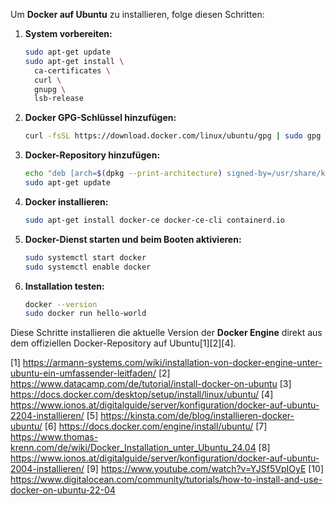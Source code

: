 Um **Docker auf Ubuntu** zu installieren, folge diesen Schritten:

1. **System vorbereiten:**
   ```bash
   sudo apt-get update
   sudo apt-get install \
     ca-certificates \
     curl \
     gnupg \
     lsb-release
   ```
2. **Docker GPG-Schlüssel hinzufügen:**
   ```bash
   curl -fsSL https://download.docker.com/linux/ubuntu/gpg | sudo gpg --dearmor -o /usr/share/keyrings/docker-archive-keyring.gpg
   ```
3. **Docker-Repository hinzufügen:**
   ```bash
   echo "deb [arch=$(dpkg --print-architecture) signed-by=/usr/share/keyrings/docker-archive-keyring.gpg] https://download.docker.com/linux/ubuntu $(lsb_release -cs) stable" | sudo tee /etc/apt/sources.list.d/docker.list > /dev/null
   sudo apt-get update
   ```
4. **Docker installieren:**
   ```bash
   sudo apt-get install docker-ce docker-ce-cli containerd.io
   ```
5. **Docker-Dienst starten und beim Booten aktivieren:**
   ```bash
   sudo systemctl start docker
   sudo systemctl enable docker
   ```
6. **Installation testen:**
   ```bash
   docker --version
   sudo docker run hello-world
   ```

Diese Schritte installieren die aktuelle Version der **Docker Engine** direkt aus dem offiziellen Docker-Repository auf Ubuntu[1][2][4].

[1] https://armann-systems.com/wiki/installation-von-docker-engine-unter-ubuntu-ein-umfassender-leitfaden/
[2] https://www.datacamp.com/de/tutorial/install-docker-on-ubuntu
[3] https://docs.docker.com/desktop/setup/install/linux/ubuntu/
[4] https://www.ionos.at/digitalguide/server/konfiguration/docker-auf-ubuntu-2204-installieren/
[5] https://kinsta.com/de/blog/installieren-docker-ubuntu/
[6] https://docs.docker.com/engine/install/ubuntu/
[7] https://www.thomas-krenn.com/de/wiki/Docker_Installation_unter_Ubuntu_24.04
[8] https://www.ionos.at/digitalguide/server/konfiguration/docker-auf-ubuntu-2004-installieren/
[9] https://www.youtube.com/watch?v=YJSf5VpIOyE
[10] https://www.digitalocean.com/community/tutorials/how-to-install-and-use-docker-on-ubuntu-22-04

